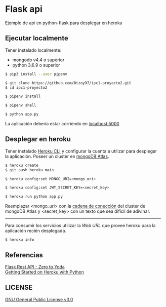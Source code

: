 # Flask api

Ejemplo de api en python-flask para desplegar en heroku

## Ejecutar localmente
Tener instalado localmente:
 - mongodb v4.4 o superior
 - python 3.6.9 o superior

```sh
$ pip3 install --user pipenv

$ git clone https://github.com/Otzoy97/ipc1-proyecto2.git
$ cd ipc1-proyecto2

$ pipenv install

$ pipenv shell

$ python app.py
```

La aplicación debería estar corriendo en [localhost:5000](http://localhost:5000/)

## Desplegar en heroku
Tener instalado [Heroku CLI](https://devcenter.heroku.com/articles/heroku-cli) y configurar la cuenta a utilizar para desplegar la aplicación.
Poseer un cluster en [mongoDB Atlas](https://docs.atlas.mongodb.com/getting-started/).


```sh
$ heroku create
$ git push heroku main

$ heroku config:set MONGO_URI=<mongo_uri>

$ heroku config:set JWT_SECRET_KEY=<secret_key>

$ heroku run python app.py
```
Reemplazar <mongo_uri> con la [cadena de conección](https://docs.atlas.mongodb.com/connect-to-cluster/#use-the-connect-dialog-to-connect-to-your-cluster) del cluster de mongoDB Atlas y <secret_key> con un texto que sea difícil de adivinar.

----

Para consumir los servicios utilizar la <i>Web URL</i> que provee heroku para la aplicación recién desplegada. 

```ssh
$ heroku info
```

## Referencias
[Flask Rest API - Zero to Yoda](https://dev.to/paurakhsharma/series/3672)<br>
[Getting Started on Heroku with Python](https://devcenter.heroku.com/articles/getting-started-with-python)

## LICENSE
[GNU General Public License v3.0](https://github.com/Otzoy97/ipc1-proyecto2/blob/main/LICENSE)